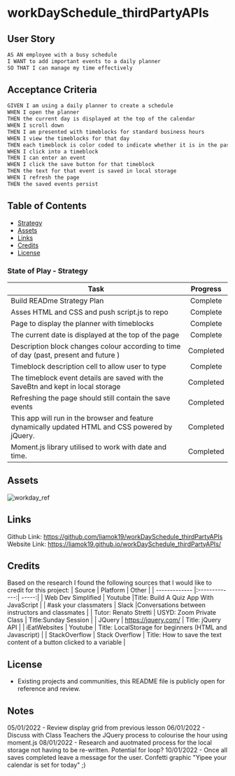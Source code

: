 # workDaySchedule_thirdPartyAPIs

## User Story

```md
AS AN employee with a busy schedule
I WANT to add important events to a daily planner
SO THAT I can manage my time effectively
```

## Acceptance Criteria

```md
GIVEN I am using a daily planner to create a schedule
WHEN I open the planner
THEN the current day is displayed at the top of the calendar
WHEN I scroll down
THEN I am presented with timeblocks for standard business hours
WHEN I view the timeblocks for that day
THEN each timeblock is color coded to indicate whether it is in the past, present, or future
WHEN I click into a timeblock
THEN I can enter an event
WHEN I click the save button for that timeblock
THEN the text for that event is saved in local storage
WHEN I refresh the page
THEN the saved events persist
```


## Table of Contents
- [Strategy](#strategy)
- [Assets](#assets)
- [Links](#links)
- [Credits](#credits)
- [License](#license)


### State of Play - Strategy

| Task       | Progress      | 
| ------------- |:-------------:| 
|  Build READme Strategy Plan   | Complete | 
|  Asses HTML and CSS and push script.js to repo  | Complete | 
|  Page to display the planner with timeblocks  | Complete | 
|  The current date is displayed at the top of the page   | Complete | 
|  Description block changes colour according to time of day (past, present and future )| Completed | 
|  Timeblock description cell to allow user to type   | Complete | 
|  The timeblock event details are saved with the SaveBtn and kept in local storage   | Completed | 
|  Refreshing the page should still contain the save events   | Completed | 
| This app will run in the browser and feature dynamically updated HTML and CSS powered by jQuery. | Completed |
 |Moment.js library utilised to work with date and time. | Completed | 


## Assets
![workday_ref](./assets/Images/workDayScheduler.gif)

## Links
Github Link:
https://github.com/liamok19/workDaySchedule_thirdPartyAPIs
Website Link:
https://liamok19.github.io/workDaySchedule_thirdPartyAPIs/

## Credits

Based on the research I found the following sources that I would like to credit for this project: 
| Source        | Platform      | Other  |
| ------------- |:-------------:| -----:|
| Web Dev Simplified    | Youtube      |Title: Build A Quiz App With JavaScript  | 
| #ask your classmaters | Slack      |Conversations between instructors and classmates |
| Tutor: Renato Stretti | USYD: Zoom Private Class    | Title:Sunday Session  |
| JQuery   |    https://jquery.com/  | Title:  jQuery API |
| iEatWebsites  |    Youtube  | Title: LocalStorage for beginners (HTML and Javascript) |
|  StackOverflow |   Stack Overflow   | Title: How to save the text content of a button clicked to a variable  |

## License
- Existing projects and communities, this README file is publicly open for reference and review. 


## Notes
05/01/2022 - Review display grid from previous lesson
06/01/2022 - Discuss with Class Teachers the JQuery process to colourise the hour using moment.js
08/01/2022 - Research and auotmated process for the local storage not having to be re-written. Potential for loop?
10/01/2022 - Once all saves completed leave a message for the user. Confetti graphic "Yipee your calendar is set for today" ;) 